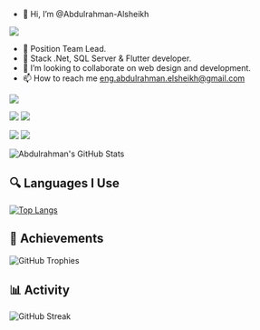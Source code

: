 - 👋 Hi, I’m @Abdulrahman-Alsheikh

![](https://media.giphy.com/media/qgQUggAC3Pfv687qPC/giphy.gif)

- 👀 Position Team Lead.
- 🌱 Stack .Net, SQL Server & Flutter developer.
- 💞️ I’m looking to collaborate on web design and development.
- 📫 How to reach me eng.abdulrahman.elsheikh@gmail.com

![](http://github-profile-summary-cards.vercel.app/api/cards/profile-details?username=Abdulrahman-Al-Sheikh&theme=github_dark&count_private=true&include_all_commits=true)

![](http://github-profile-summary-cards.vercel.app/api/cards/repos-per-language?username=Abdulrahman-Al-Sheikh&count_private=true&theme=github_dark&include_all_commits=true)  ![](http://github-profile-summary-cards.vercel.app/api/cards/most-commit-language?username=Abdulrahman-Al-Sheikh&count_private=true&theme=github_dark&include_all_commits=true)

![](http://github-profile-summary-cards.vercel.app/api/cards/stats?username=Abdulrahman-Al-Sheikh&theme=github_dark&count_private=true&include_all_commits=true)   ![](http://github-profile-summary-cards.vercel.app/api/cards/productive-time?username=Abdulrahman-Al-Sheikh&theme=github_dark&utcOffset=8&count_private=true&include_all_commits=true)

![Abdulrahman's GitHub Stats](https://github-readme-stats.vercel.app/api?username=Abdulrahman-Al-Sheikh&show_icons=true&theme=github_dark&count_private=true&include_all_commits=true)

## 🔍 Languages I Use
[![Top Langs](https://github-readme-stats.vercel.app/api/top-langs/?username=Abdulrahman-Al-Sheikh&layout=compact&theme=github_dark&count_private=true)](https://github.com/Abdulrahman-Al-Sheikh)

## 🎯 Achievements
![GitHub Trophies](https://github-profile-trophy.vercel.app/?username=Abdulrahman-Al-Sheikh&theme=darkhub)

## 📊 Activity
![GitHub Streak](https://streak-stats.demolab.com/?user=Abdulrahman-Al-Sheikh&theme=github-dark&hide_border=true&include_all_commits=true)

<!---
Abdulrahman-Elsheikh/Abdulrahman-Elsheikh is a ✨ special ✨ repository because its `README.md` (this file) appears on your GitHub profile.
You can click the Preview link to take a look at your changes.
--->
